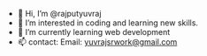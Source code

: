 - 👋 Hi, I’m @rajputyuvraj
- 👀 I’m interested in coding and learning new skills.
- 🌱 I’m currently learning web development
- 📫 contact: 
     Email: yuvrajsrwork@gmail.com

<!---
rajputyuvraj/rajputyuvraj is a ✨ special ✨ repository because its `README.md` (this file) appears on your GitHub profile.
You can click the Preview link to take a look at your changes.
--->
